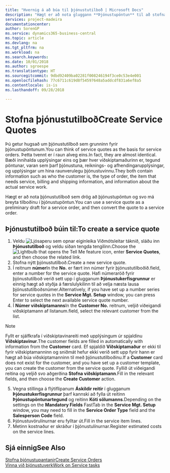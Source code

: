 ```yaml
---
title: "Hvernig á að búa til þjónustutilboð | Microsoft Docs"
description: "Hægt er að nota gluggann **Þjónustupöntun** til að stofna skjöl þar sem hægt er að færa inn upplýsingar um þjónustu, s.s. viðgerðir og viðhald, á þjónustuvörum að beiðni viðskiptamanns. Hægt er að nota þjónustutilboð sem drög að þjónustupöntun og svo má breyta tilboðinu í þjónustupöntun."
services: project-madeira
documentationcenter: 
author: SorenGP
ms.service: dynamics365-business-central
ms.topic: article
ms.devlang: na
ms.tgt_pltfrm: na
ms.workload: na
ms.search.keywords: 
ms.date: 10/01/2018
ms.author: sgroespe
ms.translationtype: HT
ms.sourcegitcommit: 9dbd92409ba02281f008246194f3ce0c53e4e001
ms.openlocfilehash: 77c6711c619d8f54597648a5addcdf831a6ef8a5
ms.contentlocale: is-is
ms.lasthandoff: 09/28/2018

---
```

# <a name="create-service-quotes"></a><span data-ttu-id="3e8eb-104">Stofna þjónustutilboð</span><span class="sxs-lookup"><span data-stu-id="3e8eb-104">Create Service Quotes</span></span>
<span data-ttu-id="3e8eb-105">Þú getur hugsað um þjónustutilboð sem grunninn fyrir þjónustupöntunum.</span><span class="sxs-lookup"><span data-stu-id="3e8eb-105">You can think of service quotes as the basis for service orders.</span></span> <span data-ttu-id="3e8eb-106">Þetta tvennt er í raun alveg eins.</span><span class="sxs-lookup"><span data-stu-id="3e8eb-106">In fact, they are almost identical.</span></span> <span data-ttu-id="3e8eb-107">Bæði innihalda upplýsingar eins og þær hver viðskiptamaðurinn er, tegund pöntunar, varan sem þarf þjónustuna, reiknings- og afhendingarupplýsingar, og upplýsingar um hina raunverulegu þjónustuvinnu.</span><span class="sxs-lookup"><span data-stu-id="3e8eb-107">They both contain information such as who the customer is, the type of order, the item that needs service, billing and shipping information, and information about the actual service work.</span></span>
 
<span data-ttu-id="3e8eb-108">Hægt er að nota þjónustutilboð sem drög að þjónustupöntun og svo má breyta tilboðinu í þjónustupöntun.</span><span class="sxs-lookup"><span data-stu-id="3e8eb-108">You can use a service quote as a preliminary draft for a service order, and then convert the quote to a service order.</span></span>  
  
## <a name="to-create-a-service-quote"></a><span data-ttu-id="3e8eb-109">Þjónustutilboð búin til:</span><span class="sxs-lookup"><span data-stu-id="3e8eb-109">To create a service quote</span></span>  
1. <span data-ttu-id="3e8eb-110">Veldu ![Ljósaperu sem opnar eiginleika Viðmótsleitar](media/ui-search/search_small.png "Segðu mér hvað þú vilt gera") táknið, sláðu inn **Þjónustutilboð** og veldu síðan tengda tengilinn.</span><span class="sxs-lookup"><span data-stu-id="3e8eb-110">Choose the ![Lightbulb that opens the Tell Me feature](media/ui-search/search_small.png "Tell me what you want to do") icon, enter **Service Quotes**, and then choose the related link.</span></span>  
2. <span data-ttu-id="3e8eb-111">Stofna nýtt þjónustutilboð.</span><span class="sxs-lookup"><span data-stu-id="3e8eb-111">Create a new service quote.</span></span>  
3. <span data-ttu-id="3e8eb-112">Í reitnum **númer**</span><span class="sxs-lookup"><span data-stu-id="3e8eb-112">In the **No.**</span></span> <span data-ttu-id="3e8eb-113">er fært inn númer fyrir þjónustutilboðið.</span><span class="sxs-lookup"><span data-stu-id="3e8eb-113">field, enter a number for the service quote.</span></span> <span data-ttu-id="3e8eb-114">Hafi númeraröð fyrir þjónustutilboð verið sett upp í glugganum **Þjónustukerfisgrunnur** er einnig hægt að styðja á færslulykilinn til að velja næsta lausa þjónustutilboðsnúmer.</span><span class="sxs-lookup"><span data-stu-id="3e8eb-114">Alternatively, if you have set up a number series for service quotes in the **Service Mgt. Setup** window, you can press Enter to select the next available service quote number.</span></span>  
4. <span data-ttu-id="3e8eb-115">Í **Númer viðskiptamanns**</span><span class="sxs-lookup"><span data-stu-id="3e8eb-115">In the **Customer No.**</span></span>  <span data-ttu-id="3e8eb-116">reitnum, veljið viðeigandi viðskiptamann af listanum.</span><span class="sxs-lookup"><span data-stu-id="3e8eb-116">field, select the relevant customer from the list.</span></span>  

  > [!Note]  
  >  <span data-ttu-id="3e8eb-117">Fyllt er sjálfkrafa í viðskiptavinareiti með upplýsingum úr spjaldinu **Viðskiptavinur**.</span><span class="sxs-lookup"><span data-stu-id="3e8eb-117">The customer fields are filled in automatically with information from the **Customer** card.</span></span> <span data-ttu-id="3e8eb-118">Ef spjaldið **Viðskiptamaður** er ekki til fyrir viðskiptamanninn og sniðmát hefur ekki verið sett upp fyrir hann er hægt að búa viðskiptamanninn til með þjónustutilboðinu.</span><span class="sxs-lookup"><span data-stu-id="3e8eb-118">If a **Customer** card does not exist for the customer, and you have set up a customer template, you can create the customer from the service quote.</span></span> <span data-ttu-id="3e8eb-119">Fyllið út viðeigandi reitina og veljið svo aðgerðina **Stofna viðskiptamann**.</span><span class="sxs-lookup"><span data-stu-id="3e8eb-119">Fill in the relevant fields, and then choose the **Create Customer** action.</span></span>  
  
5. <span data-ttu-id="3e8eb-120">Vegna stillinga á flýtiflipanum **Áskildir reitir** í glugganum **Þjónustukerfisgrunnur** þarf kannski að fylla út reitinn **Þjónustupöntunartegund** og reitinn **Kóti sölumanns**.</span><span class="sxs-lookup"><span data-stu-id="3e8eb-120">Depending on the settings on the **Mandatory Fields** FastTab in the **Service Mgt. Setup** window, you may need to fill in the **Service Order Type** field and the **Salesperson Code** field.</span></span>  
6. <span data-ttu-id="3e8eb-121">Þjónustuvörulínurnar eru fylltar út.</span><span class="sxs-lookup"><span data-stu-id="3e8eb-121">Fill in the service item lines.</span></span>  
7. <span data-ttu-id="3e8eb-122">Metinn kostnaður er skráður í þjónustulínurnar.</span><span class="sxs-lookup"><span data-stu-id="3e8eb-122">Register estimated costs on the service lines.</span></span>  
  
## <a name="see-also"></a><span data-ttu-id="3e8eb-123">Sjá einnig</span><span class="sxs-lookup"><span data-stu-id="3e8eb-123">See Also</span></span>  
[<span data-ttu-id="3e8eb-124">Stofna þjónustupantanir</span><span class="sxs-lookup"><span data-stu-id="3e8eb-124">Create Service Orders</span></span>](service-how-to-create-service-orders.md)  
[<span data-ttu-id="3e8eb-125">Vinna við þjónustuverk</span><span class="sxs-lookup"><span data-stu-id="3e8eb-125">Work on Service tasks</span></span>](service-how-to-work-on-service-tasks.md)  

 

